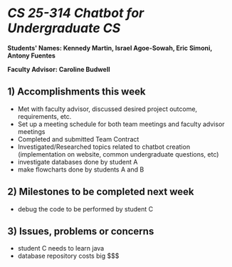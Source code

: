 # *CS 25-314 Chatbot for Undergraduate CS*

**Students' Names: Kennedy Martin, Israel Agoe-Sowah, Eric Simoni, Antony Fuentes**

**Faculty Advisor: Caroline Budwell**

## 1) Accomplishments this week ##
   - Met with faculty advisor, discussed desired project outcome, requirements, etc.
   - Set up a meeting schedule for both team meetings and faculty advisor meetings
   - Completed and submitted Team Contract
   - Investigated/Researched topics related to chatbot creation (implementation on website, common undergraduate questions, etc)
   - investigate databases done by student A
   - make flowcharts done by students A and B

## 2) Milestones to be completed next week ##
   - debug the code to be performed by student C

## 3) Issues, problems or concerns ##
   - student C needs to learn java
   - database repository costs big $$$
   



